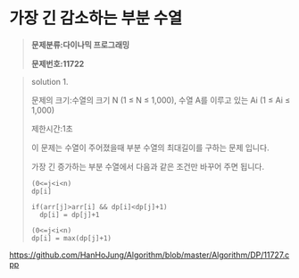 # 가장 긴 감소하는 부분 수열

> **문제분류:다이나믹 프로그래밍**
>
> **문제번호:11722**

> solution 1.
>
> 문제의 크기:수열의 크기 N (1 ≤ N ≤ 1,000),  수열 A를 이루고 있는 Ai (1 ≤ Ai ≤ 1,000)
>
> 제한시간:1초
>
> 이 문제는 수열이 주어졌을때 부분 수열의 최대길이를 구하는 문제 입니다.
>
> 가장 긴 증가하는 부분 수열에서 다음과 같은 조건만 바꾸어 주면 됩니다.
>
> ```
> (0<=j<i<n)
> dp[i]
> 
> if(arr[j]>arr[i] && dp[i]<dp[j]+1)
> 	dp[i] = dp[j]+1
> 
> (0<=j<i<n)
> dp[i] = max(dp[j]+1)
> ```
>
> 

https://github.com/HanHoJung/Algorithm/blob/master/Algorithm/DP/11727.cpp






